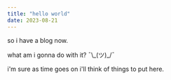 ```yaml
---
title: "hello world"
date: 2023-08-21
---
```


so i have a blog now.

what am i gonna do with it? ¯\\\_(ツ)\_/¯

i'm sure as time goes on i'll think of things to put here.
